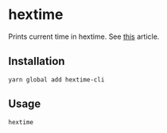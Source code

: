 # hextime

Prints current time in hextime. 
See [this](http://www.intuitor.com/hex/hexclock.html) article.

## Installation

`yarn global add hextime-cli`

## Usage

`hextime`
